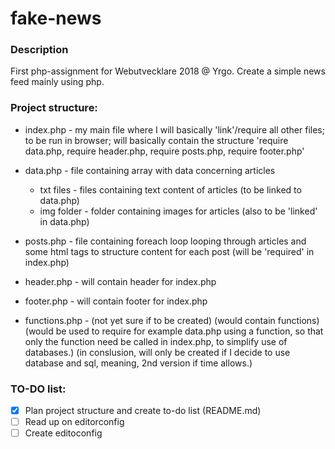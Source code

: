 # fake-news

### Description
First php-assignment for Webutvecklare 2018 @ Yrgo. Create a simple news feed mainly using php.


<!-- TODO:
        -create array for articles
        -read about editorconfig
        -create editorconfig
        -create 'function'/feature/way of ordering news items chronologically
        -create content files and fill with text
        -create image folder for images
        -read up on file_get_contents function and implement
        -figure out how to 'style' content which is stored in txt files

        -decide on file structure and where everything should go

        -->


### Project structure:

- index.php - my main file where I will basically 'link'/require all other files; to be run in browser; will basically contain the structure 'require data.php, require header.php, require posts.php, require footer.php'

- data.php - file containing array with data concerning articles
  - txt files - files containing text content of articles (to be linked to data.php)
  - img folder - folder containing images for articles (also to be 'linked' in data.php)



- posts.php - file containing foreach loop looping through articles and some html tags to structure content for each post (will be 'required' in index.php)

- header.php - will contain header for index.php

- footer.php - will contain footer for index.php

- functions.php - (not yet sure if to be created) (would contain functions) (would be used to require for example data.php using a function, so that only the function need be called in index.php, to simplify use of databases.) (in conslusion, will only be created if I decide to use database and sql, meaning, 2nd version if time allows.)


### TO-DO list:

- [x] Plan project structure and create to-do list (README.md)
- [ ] Read up on editorconfig
- [ ] Create editoconfig
